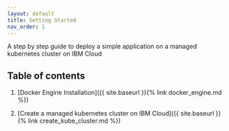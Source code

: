 ```yaml
---
layout: default
title: Getting Started
nav_order: 1
---
```


A step by step guide to deploy a simple application on a managed kubernetes cluster on IBM Cloud

## Table of contents

1. [Docker Engine Installation]({{ site.baseurl }}{% link docker_engine.md %})

2. [Create a managed kubernetes cluster on IBM Cloud]({{ site.baseurl }}{% link create_kube_cluster.md %})
